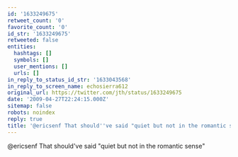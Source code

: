 ```yaml
---
id: '1633249675'
retweet_count: '0'
favorite_count: '0'
id_str: '1633249675'
retweeted: false
entities:
  hashtags: []
  symbols: []
  user_mentions: []
  urls: []
in_reply_to_status_id_str: '1633043568'
in_reply_to_screen_name: echosierra612
original_url: https://twitter.com/jth/status/1633249675
date: '2009-04-27T22:24:15.000Z'
sitemap: false
robots: noindex
reply: true
title: '@ericsenf That should''ve said "quiet but not in the romantic sense"'
---
```


@ericsenf That should've said "quiet but not in the romantic sense"